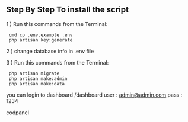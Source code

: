 

##	Step By Step To install the script


1 ) Run this commands from the Terminal:

	 cmd cp .env.example .env
	 php artisan key:generate


2 ) change database info in .env file

3 ) Run this commands from the Terminal:

	 php artisan migrate
	 php artisan make:admin
	 php artisan make:data



you can login to dashboard  /dashboard
user : admin@admin.com
pass : 1234

codpanel